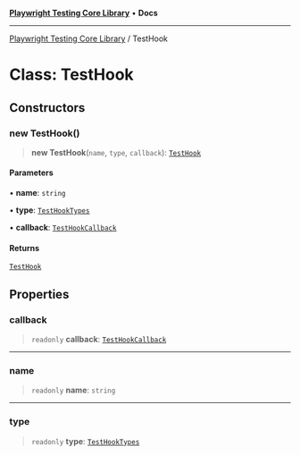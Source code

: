 [**Playwright Testing Core Library**](../README.md) • **Docs**

***

[Playwright Testing Core Library](../README.md) / TestHook

# Class: TestHook

## Constructors

### new TestHook()

> **new TestHook**(`name`, `type`, `callback`): [`TestHook`](TestHook.md)

#### Parameters

• **name**: `string`

• **type**: [`TestHookTypes`](../enumerations/TestHookTypes.md)

• **callback**: [`TestHookCallback`](../type-aliases/TestHookCallback.md)

#### Returns

[`TestHook`](TestHook.md)

## Properties

### callback

> `readonly` **callback**: [`TestHookCallback`](../type-aliases/TestHookCallback.md)

***

### name

> `readonly` **name**: `string`

***

### type

> `readonly` **type**: [`TestHookTypes`](../enumerations/TestHookTypes.md)
